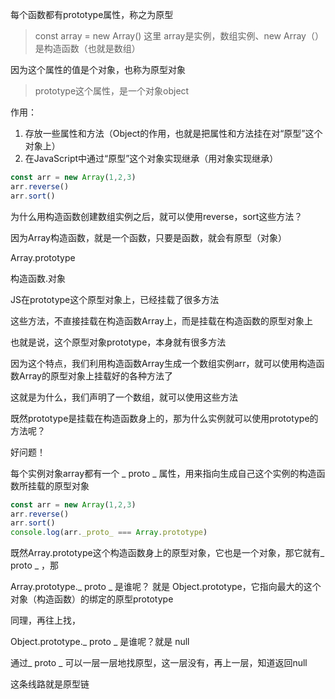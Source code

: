 每个函数都有prototype属性，称之为原型

> const array = new Array()  这里 array是实例，数组实例、new Array（）是构造函数（也就是数组）

因为这个属性的值是个对象，也称为原型对象

> prototype这个属性，是一个对象object

作用：

1. 存放一些属性和方法（Object的作用，也就是把属性和方法挂在对“原型”这个对象上）
2. 在JavaScript中通过“原型”这个对象实现继承（用对象实现继承）

```js
const arr = new Array(1,2,3)
arr.reverse()
arr.sort()
```

为什么用构造函数创建数组实例之后，就可以使用reverse，sort这些方法？

因为Array构造函数，就是一个函数，只要是函数，就会有原型（对象）

Array.prototype

构造函数.对象

JS在prototype这个原型对象上，已经挂载了很多方法

这些方法，不直接挂载在构造函数Array上，而是挂载在构造函数的原型对象上

也就是说，这个原型对象prototype，本身就有很多方法

因为这个特点，我们利用构造函数Array生成一个数组实例arr，就可以使用构造函数Array的原型对象上挂载好的各种方法了

这就是为什么，我们声明了一个数组，就可以使用这些方法



既然prototype是挂载在构造函数身上的，那为什么实例就可以使用prototype的方法呢？

好问题！



每个实例对象array都有一个 _ proto _ 属性，用来指向生成自己这个实例的构造函数所挂载的原型对象

```js
const arr = new Array(1,2,3)
arr.reverse()
arr.sort()
console.log(arr._proto_ === Array.prototype) 
```





既然Array.prototype这个构造函数身上的原型对象，它也是一个对象，那它就有_ proto _ ，那 

Array.prototype._ proto _ 是谁呢？ 就是 Object.prototype，它指向最大的这个对象（构造函数）的绑定的原型prototype

同理，再往上找，

Object.prototype._ proto _ 是谁呢？就是 null



通过_ proto _ 可以一层一层地找原型，这一层没有，再上一层，知道返回null

这条线路就是原型链
